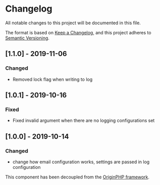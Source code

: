 # Changelog

All notable changes to this project will be documented in this file.

The format is based on [Keep a Changelog](https://keepachangelog.com/en/1.0.0/),
and this project adheres to [Semantic Versioning](https://semver.org/spec/v2.0.0.html).

## [1.1.0] - 2019-11-06
### Changed
- Removed lock flag when writing to log

## [1.0.1] - 2019-10-16
### Fixed
- Fixed invalid argument when there are no logging configurations set

## [1.0.0] - 2019-10-14

### Changed
- change how email configuration works, settings are passed in log configuration

This component has been decoupled from the [OriginPHP framework](https://www.originphp.com/).